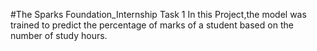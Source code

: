 #The Sparks Foundation_Internship
Task 1
In this Project,the model was trained to predict the percentage of marks of a student based on the number of study hours. 
